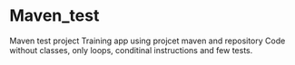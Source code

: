 # Maven_test
Maven test project
Training app using projcet maven and repository
Code without classes, only loops, conditinal instructions and few tests.
